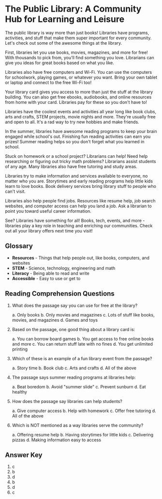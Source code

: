 # The Public Library: A Community Hub for Learning and Leisure

The public library is way more than just books! Libraries have programs, activities, and stuff that make them super important for every community. Let's check out some of the awesome things at the library.

First, libraries let you use books, movies, magazines, and more for free! With thousands to pick from, you'll find something you love. Librarians can give you ideas for great books based on what you like.

Libraries also have free computers and Wi-Fi. You can use the computers for schoolwork, playing games, or whatever you want. Bring your own tablet or laptop and connect to the free Wi-Fi too!

Your library card gives you access to more than just the stuff at the library building. You can also get free ebooks, audiobooks, and online resources from home with your card. Libraries pay for these so you don't have to!

Libraries have the coolest events and activities all year long like book clubs, arts and crafts, STEM projects, movie nights and more. They're usually free and open to all. It's a rad way to try new hobbies and make friends.

In the summer, libraries have awesome reading programs to keep your brain engaged while school's out. Finishing fun reading activities can earn you prizes! Summer reading helps so you don't forget what you learned in school.

Stuck on homework or a school project? Librarians can help! Need help researching or figuring out tricky math problems? Librarians assist students of any age. Many libraries also have free tutoring and study areas.

Libraries try to make information and services available to everyone, no matter who you are. Storytimes and early reading programs help little kids learn to love books. Book delivery services bring library stuff to people who can't visit.

Libraries also help people find jobs. Resources like resume help, job search websites, and computer access can help you land a job. Ask a librarian to point you toward useful career information.

See? Libraries have something for all! Books, tech, events, and more - libraries play a key role in teaching and enriching our communities. Check out all your library offers next time you visit!

## Glossary

- **Resources** - Things that help people out, like books, computers, and websites
- **STEM** - Science, technology, engineering and math
- **Literacy** - Being able to read and write
- **Accessible** - Easy to use or get to

## Reading Comprehension Questions

1. What does the passage say you can use for free at the library?

   a. Only books
   b. Only movies and magazines
   c. Lots of stuff like books, movies, and magazines
   d. Games and toys

2. Based on the passage, one good thing about a library card is:

   a. You can borrow board games
   b. You get access to free online books and more
   c. You can return stuff late with no fines
   d. You get unlimited printing

3. Which of these is an example of a fun library event from the passage?

   a. Story time
   b. Book club
   c. Arts and crafts
   d. All of the above

4. The passage says summer reading programs at libraries help:

   a. Beat boredom
   b. Avoid "summer slide"
   c. Prevent sunburn
   d. Eat healthy

5. How does the passage say libraries can help students?

   a. Give computer access
   b. Help with homework
   c. Offer free tutoring
   d. All of the above

6. Which is NOT mentioned as a way libraries serve the community?

   a. Offering resume help
   b. Having storytimes for little kids
   c. Delivering pizzas
   d. Making information easy to access

## Answer Key

1. c
2. b
3. d
4. b
5. d
6. c
